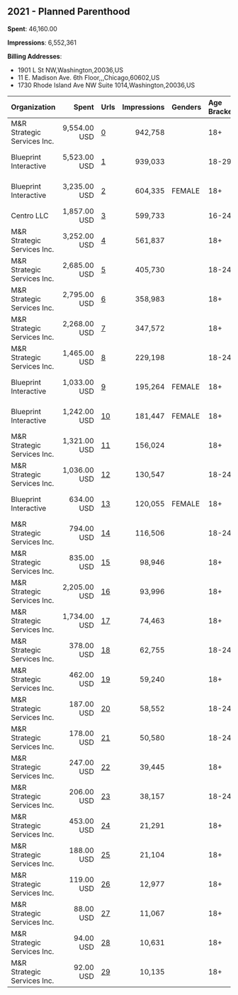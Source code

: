 ## 2021 - Planned Parenthood 
**Spent**: 46,160.00

**Impressions**: 6,552,361

**Billing Addresses**: 
- 1901 L St NW,Washington,20036,US
- 11 E. Madison Ave. 6th Floor,,,Chicago,60602,US
- 1730 Rhode Island Ave NW Suite 1014,Washington,20036,US

|Organization|Spent|Urls|Impressions|Genders|Age Brackets|Country Codes|Billing Addresses|
|:---|---:|:---|---:|:---|:---|:---|:---|
|M&R Strategic Services  Inc.|9,554.00 USD|[0](https://www.snap.com/political-ads/asset/dec38200751cd86ec519ae1ac0603322eb12885608d399c385dad9a5c3281526?mediaType=mp4)|942,758||18+|united states|"1901 L St NW,Washington,20036,US"|
|Blueprint Interactive|5,523.00 USD|[1](https://www.snap.com/political-ads/asset/872067b5d9845eeca504e74f9c1937e4a5fdf4722683e5acc3f40cb29b0a350f?mediaType=mp4)|939,033||18-29|united states|"1730 Rhode Island Ave NW Suite 1014,Washington,20036,US"|
|Blueprint Interactive|3,235.00 USD|[2](https://www.snap.com/political-ads/asset/84bf6f45f9beb40ed30a26d359928d35dd5f56d4c3c022416da21ae19e7b0378?mediaType=mp4)|604,335|FEMALE|18+|united states|"1730 Rhode Island Ave NW Suite 1014,Washington,20036,US"|
|Centro LLC|1,857.00 USD|[3](https://www.snap.com/political-ads/asset/89e702b5700571bce7f82117686e48e7dc42ff26ed0d958cee8bb489a3caeed2?mediaType=mp4)|599,733||16-24|united states|"11 E. Madison Ave. 6th Floor,,,Chicago,60602,US"|
|M&R Strategic Services  Inc.|3,252.00 USD|[4](https://www.snap.com/political-ads/asset/dec38200751cd86ec519ae1ac0603322eb12885608d399c385dad9a5c3281526?mediaType=mp4)|561,837||18+|united states|"1901 L St NW,Washington,20036,US"|
|M&R Strategic Services  Inc.|2,685.00 USD|[5](https://www.snap.com/political-ads/asset/d37490c23abbff2b613d1943dde6921ed2be32b1fa66c87189bdf11d2b1b479e?mediaType=mp4)|405,730||18-24|united states|"1901 L St NW,Washington,20036,US"|
|M&R Strategic Services  Inc.|2,795.00 USD|[6](https://www.snap.com/political-ads/asset/9ac52e77937b18d4d8a157f4b586cd81cd51ace6c4346a69567fca543752dc24?mediaType=mp4)|358,983||18+|united states|"1901 L St NW,Washington,20036,US"|
|M&R Strategic Services  Inc.|2,268.00 USD|[7](https://www.snap.com/political-ads/asset/dec38200751cd86ec519ae1ac0603322eb12885608d399c385dad9a5c3281526?mediaType=mp4)|347,572||18+|united states|"1901 L St NW,Washington,20036,US"|
|M&R Strategic Services  Inc.|1,465.00 USD|[8](https://www.snap.com/political-ads/asset/d37490c23abbff2b613d1943dde6921ed2be32b1fa66c87189bdf11d2b1b479e?mediaType=mp4)|229,198||18-24|united states|"1901 L St NW,Washington,20036,US"|
|Blueprint Interactive|1,033.00 USD|[9](https://www.snap.com/political-ads/asset/a0ae0e03beba9616472e3a6f851bdaf671227619fa4cfb2944d2d872eb56a363?mediaType=mp4)|195,264|FEMALE|18+|united states|"1730 Rhode Island Ave NW Suite 1014,Washington,20036,US"|
|Blueprint Interactive|1,242.00 USD|[10](https://www.snap.com/political-ads/asset/eed2f3ec0895e9dcfb90f383845ef806c265c3ec52658fc3bec0e767a611e85e?mediaType=mp4)|181,447|FEMALE|18+|united states|"1730 Rhode Island Ave NW Suite 1014,Washington,20036,US"|
|M&R Strategic Services  Inc.|1,321.00 USD|[11](https://www.snap.com/political-ads/asset/ed4b0cf795c53935df0f8d998faf62c08b364aa4cd7594753997c174be357e63?mediaType=mp4)|156,024||18+|united states|"1901 L St NW,Washington,20036,US"|
|M&R Strategic Services  Inc.|1,036.00 USD|[12](https://www.snap.com/political-ads/asset/40f90736668faa075ebbd4b0b1fbc2eeddaa2c2958988312107a4eb1d96b70e1?mediaType=mp4)|130,547||18-24|united states|"1901 L St NW,Washington,20036,US"|
|Blueprint Interactive|634.00 USD|[13](https://www.snap.com/political-ads/asset/7c6e67c8c6a626383c7dfd36f0cb32dd228e8d63b8d9094cfd2dc5d55f009b20?mediaType=mp4)|120,055|FEMALE|18+|united states|"1730 Rhode Island Ave NW Suite 1014,Washington,20036,US"|
|M&R Strategic Services  Inc.|794.00 USD|[14](https://www.snap.com/political-ads/asset/40f90736668faa075ebbd4b0b1fbc2eeddaa2c2958988312107a4eb1d96b70e1?mediaType=mp4)|116,506||18-24|united states|"1901 L St NW,Washington,20036,US"|
|M&R Strategic Services  Inc.|835.00 USD|[15](https://www.snap.com/political-ads/asset/c4d1a15381434e8ac722ce6db936e9ee710884a3ba90c2e8beaa9f598af2ca3a?mediaType=mp4)|98,946||18+|united states|"1901 L St NW,Washington,20036,US"|
|M&R Strategic Services  Inc.|2,205.00 USD|[16](https://www.snap.com/political-ads/asset/e4b8004599657130480b4c35d815ab5d55139dc05a6ecba10918d949190f6bdc?mediaType=mp4)|93,996||18+|united states|"1901 L St NW,Washington,20036,US"|
|M&R Strategic Services  Inc.|1,734.00 USD|[17](https://www.snap.com/political-ads/asset/ec6dc56ac5c11e2a8c45ce841bebfbe5bf5f96b97b0bc00e419aca9866e248dd?mediaType=mp4)|74,463||18+|united states|"1901 L St NW,Washington,20036,US"|
|M&R Strategic Services  Inc.|378.00 USD|[18](https://www.snap.com/political-ads/asset/40f90736668faa075ebbd4b0b1fbc2eeddaa2c2958988312107a4eb1d96b70e1?mediaType=mp4)|62,755||18-24|united states|"1901 L St NW,Washington,20036,US"|
|M&R Strategic Services  Inc.|462.00 USD|[19](https://www.snap.com/political-ads/asset/81d5bd067bb4951203811de4155d733fd3444c9c5cb51b3ffab96c1ce18d0a51?mediaType=mp4)|59,240||18+|united states|"1901 L St NW,Washington,20036,US"|
|M&R Strategic Services  Inc.|187.00 USD|[20](https://www.snap.com/political-ads/asset/d37490c23abbff2b613d1943dde6921ed2be32b1fa66c87189bdf11d2b1b479e?mediaType=mp4)|58,552||18-24|united states|"1901 L St NW,Washington,20036,US"|
|M&R Strategic Services  Inc.|178.00 USD|[21](https://www.snap.com/political-ads/asset/40f90736668faa075ebbd4b0b1fbc2eeddaa2c2958988312107a4eb1d96b70e1?mediaType=mp4)|50,580||18-24|united states|"1901 L St NW,Washington,20036,US"|
|M&R Strategic Services  Inc.|247.00 USD|[22](https://www.snap.com/political-ads/asset/1a3316a29684324dcaa2fc90fae3415530b22dac6945493ccc8059dfc3b839f5?mediaType=mp4)|39,445||18+|united states|"1901 L St NW,Washington,20036,US"|
|M&R Strategic Services  Inc.|206.00 USD|[23](https://www.snap.com/political-ads/asset/d37490c23abbff2b613d1943dde6921ed2be32b1fa66c87189bdf11d2b1b479e?mediaType=mp4)|38,157||18-24|united states|"1901 L St NW,Washington,20036,US"|
|M&R Strategic Services  Inc.|453.00 USD|[24](https://www.snap.com/political-ads/asset/bca6a390bc0fe79ec60e3828c4399c6238121ab9749954102297b354718f9f4a?mediaType=mp4)|21,291||18+|united states|"1901 L St NW,Washington,20036,US"|
|M&R Strategic Services  Inc.|188.00 USD|[25](https://www.snap.com/political-ads/asset/3be5ef2a1ba2facc131b123dc7d25dc57a3b6e9472b7fb6b2c12b8179f79cae2?mediaType=mp4)|21,104||18+|united states|"1901 L St NW,Washington,20036,US"|
|M&R Strategic Services  Inc.|119.00 USD|[26](https://www.snap.com/political-ads/asset/81d5bd067bb4951203811de4155d733fd3444c9c5cb51b3ffab96c1ce18d0a51?mediaType=mp4)|12,977||18+|united states|"1901 L St NW,Washington,20036,US"|
|M&R Strategic Services  Inc.|88.00 USD|[27](https://www.snap.com/political-ads/asset/81d5bd067bb4951203811de4155d733fd3444c9c5cb51b3ffab96c1ce18d0a51?mediaType=mp4)|11,067||18+|united states|"1901 L St NW,Washington,20036,US"|
|M&R Strategic Services  Inc.|94.00 USD|[28](https://www.snap.com/political-ads/asset/1a3316a29684324dcaa2fc90fae3415530b22dac6945493ccc8059dfc3b839f5?mediaType=mp4)|10,631||18+|united states|"1901 L St NW,Washington,20036,US"|
|M&R Strategic Services  Inc.|92.00 USD|[29](https://www.snap.com/political-ads/asset/e7ea1a92ca63b344b900293cb0c9afd0a74628df06ae57b812a72cce902fd206?mediaType=mp4)|10,135||18+|united states|"1901 L St NW,Washington,20036,US"|
